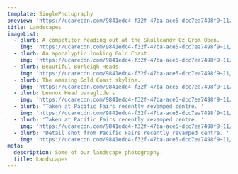```yaml
---
template: SinglePhotography
preview: 'https://ucarecdn.com/9841edc4-f32f-47ba-ace5-dcc7ea7498f9~11/nth/2/'
title: Landscapes
imageList:
  - blurb: A competitor heading out at the Skullcandy Oz Grom Open.
    img: 'https://ucarecdn.com/9841edc4-f32f-47ba-ace5-dcc7ea7498f9~11/nth/0/'
  - blurb: An apocalyptic looking Gold Coast.
    img: 'https://ucarecdn.com/9841edc4-f32f-47ba-ace5-dcc7ea7498f9~11/nth/2/'
  - blurb: Beautiful Burleigh Heads.
    img: 'https://ucarecdn.com/9841edc4-f32f-47ba-ace5-dcc7ea7498f9~11/nth/3/'
  - blurb: The amazing Gold Coast skyline.
    img: 'https://ucarecdn.com/9841edc4-f32f-47ba-ace5-dcc7ea7498f9~11/nth/4/'
  - blurb: Lennox Head paragliders
    img: 'https://ucarecdn.com/9841edc4-f32f-47ba-ace5-dcc7ea7498f9~11/nth/5/'
  - blurb: 'Taken at Pacific Fairs recently revamped centre. '
    img: 'https://ucarecdn.com/9841edc4-f32f-47ba-ace5-dcc7ea7498f9~11/nth/7/'
  - blurb: 'Taken at Pacific Fairs recently revamped centre. '
    img: 'https://ucarecdn.com/9841edc4-f32f-47ba-ace5-dcc7ea7498f9~11/nth/8/'
  - blurb: 'Detail shot from Pacific Fairs recently revamped centre. '
    img: 'https://ucarecdn.com/9841edc4-f32f-47ba-ace5-dcc7ea7498f9~11/nth/10/'
meta:
  description: Some of our landscape photography.
  title: Landscapes
---
```


